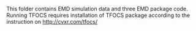 This folder contains EMD simulation data and three EMD package code.  
Running TFOCS requires installation of TFOCS package according to the instruction on http://cvxr.com/tfocs/
